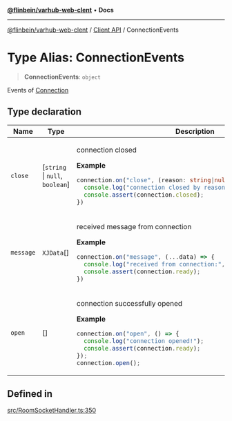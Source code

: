 [**@flinbein/varhub-web-clent**](../../README.md) • **Docs**

***

[@flinbein/varhub-web-clent](../../README.md) / [Client API](../README.md) / ConnectionEvents

# Type Alias: ConnectionEvents

> **ConnectionEvents**: `object`

Events of [Connection](../classes/Connection.md)

## Type declaration

<table>
<thead>
<tr>
<th>Name</th>
<th>Type</th>
<th>Description</th>
<th>Defined in</th>
</tr>
</thead>
<tbody>
<tr>
<td>

`close`

</td>
<td>

[`string` \| `null`, `boolean`]

</td>
<td>

connection closed

**Example**

```typescript
connection.on("close", (reason: string|null, wasOpen: boolean) => {
  console.log("connection closed by reason:", reason);
  console.assert(connection.closed);
})
```

</td>
<td>

[src/RoomSocketHandler.ts:373](https://github.com/flinbein/varhub-web-client/blob/9ecf9faa0473dfd9f06f675501d3dfc1416cf094/src/RoomSocketHandler.ts#L373)

</td>
</tr>
<tr>
<td>

`message`

</td>
<td>

`XJData`[]

</td>
<td>

received message from connection

**Example**

```typescript
connection.on("message", (...data) => {
  console.log("received from connection:", data);
  console.assert(connection.ready);
})
```

</td>
<td>

[src/RoomSocketHandler.ts:384](https://github.com/flinbein/varhub-web-client/blob/9ecf9faa0473dfd9f06f675501d3dfc1416cf094/src/RoomSocketHandler.ts#L384)

</td>
</tr>
<tr>
<td>

`open`

</td>
<td>

[]

</td>
<td>

connection successfully opened

**Example**

```typescript
connection.on("open", () => {
  console.log("connection opened!");
  console.assert(connection.ready);
});
connection.open();
```

</td>
<td>

[src/RoomSocketHandler.ts:362](https://github.com/flinbein/varhub-web-client/blob/9ecf9faa0473dfd9f06f675501d3dfc1416cf094/src/RoomSocketHandler.ts#L362)

</td>
</tr>
</tbody>
</table>

## Defined in

[src/RoomSocketHandler.ts:350](https://github.com/flinbein/varhub-web-client/blob/9ecf9faa0473dfd9f06f675501d3dfc1416cf094/src/RoomSocketHandler.ts#L350)
